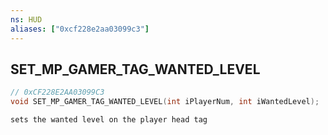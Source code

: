```yaml
---
ns: HUD
aliases: ["0xcf228e2aa03099c3"]
---
```

## SET_MP_GAMER_TAG_WANTED_LEVEL

```c
// 0xCF228E2AA03099C3
void SET_MP_GAMER_TAG_WANTED_LEVEL(int iPlayerNum, int iWantedLevel);
```

```
sets the wanted level on the player head tag
```
